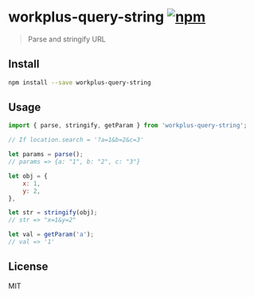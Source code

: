 # workplus-query-string [![npm](https://img.shields.io/npm/v/workplus-query-string.svg?maxAge=2592000?style=flat-square)]()

> Parse and stringify URL

## Install

```bash
npm install --save workplus-query-string
```

## Usage

```js
import { parse, stringify, getParam } from 'workplus-query-string';

// If location.search = '?a=1&b=2&c=3'

let params = parse();
// params => {a: "1", b: "2", c: "3"}

let obj = {
    x: 1,
    y: 2,
},

let str = stringify(obj);
// str => "x=1&y=2"

let val = getParam('a');
// val => '1'

```

## License

MIT